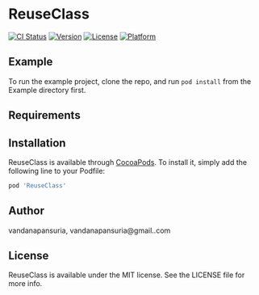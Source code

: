 # ReuseClass

[![CI Status](https://img.shields.io/travis/vandanapansuria/ReuseClass.svg?style=flat)](https://travis-ci.org/vandanapansuria/ReuseClass)
[![Version](https://img.shields.io/cocoapods/v/ReuseClass.svg?style=flat)](https://cocoapods.org/pods/ReuseClass)
[![License](https://img.shields.io/cocoapods/l/ReuseClass.svg?style=flat)](https://cocoapods.org/pods/ReuseClass)
[![Platform](https://img.shields.io/cocoapods/p/ReuseClass.svg?style=flat)](https://cocoapods.org/pods/ReuseClass)

## Example

To run the example project, clone the repo, and run `pod install` from the Example directory first.

## Requirements

## Installation

ReuseClass is available through [CocoaPods](https://cocoapods.org). To install
it, simply add the following line to your Podfile:

```ruby
pod 'ReuseClass'
```

## Author

vandanapansuria, vandanapansuria@gmail..com

## License

ReuseClass is available under the MIT license. See the LICENSE file for more info.
